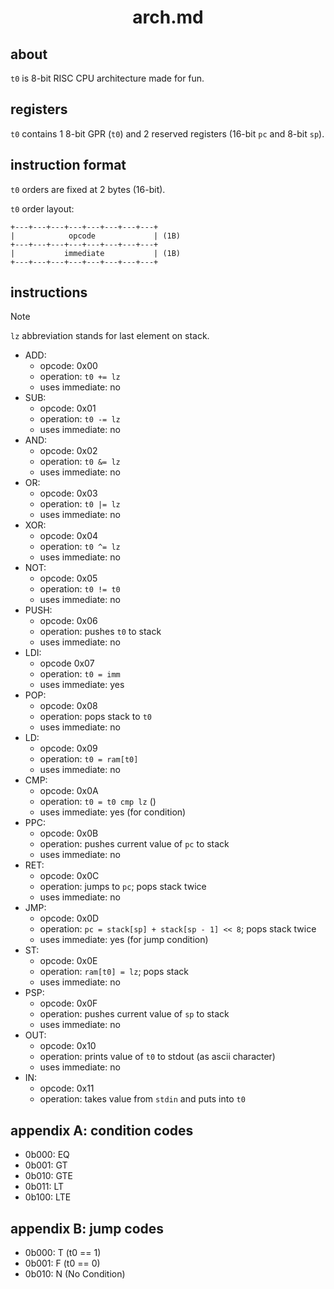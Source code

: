 <div align=center>
    <h1>arch.md</h1>
</div>

## about

`t0` is 8-bit RISC CPU architecture made for fun.

## registers

`t0` contains 1 8-bit GPR (`t0`) and 2 reserved registers (16-bit `pc` and 8-bit `sp`).

## instruction format

`t0` orders are fixed at 2 bytes (16-bit).

`t0` order layout:

```
+---+---+---+---+---+---+---+---+
|            opcode             | (1B)
+---+---+---+---+---+---+---+---+
|           immediate           | (1B)
+---+---+---+---+---+---+---+---+
```

## instructions

> [!NOTE]
> `lz` abbreviation stands for last element on stack.

- ADD:
    - opcode: 0x00
    - operation: `t0 += lz`
    - uses immediate: no
- SUB:
    - opcode: 0x01
    - operation: `t0 -= lz`
    - uses immediate: no
- AND:
    - opcode: 0x02
    - operation: `t0 &= lz`
    - uses immediate: no
- OR:
    - opcode: 0x03
    - operation: `t0 |= lz`
    - uses immediate: no
- XOR:
    - opcode: 0x04
    - operation: `t0 ^= lz`
    - uses immediate: no
- NOT:
    - opcode: 0x05
    - operation: `t0 != t0`
    - uses immediate: no
- PUSH:
    - opcode: 0x06
    - operation: pushes `t0` to stack
    - uses immediate: no
- LDI:
    - opcode 0x07
    - operation: `t0 = imm`
    - uses immediate: yes
- POP:
    - opcode: 0x08
    - operation: pops stack to `t0`
    - uses immediate: no
- LD:
    - opcode: 0x09
    - operation: `t0 = ram[t0]`
    - uses immediate: no
- CMP:
    - opcode: 0x0A
    - operation: `t0 = t0 cmp lz` ()
    - uses immediate: yes (for condition)
- PPC:
    - opcode: 0x0B
    - operation: pushes current value of `pc` to stack
    - uses immediate: no
- RET:
    - opcode: 0x0C
    - operation: jumps to `pc`; pops stack twice
    - uses immediate: no
- JMP:
    - opcode: 0x0D
    - operation: `pc = stack[sp] + stack[sp - 1] << 8`; pops stack twice
    - uses immediate: yes (for jump condition)
- ST:
    - opcode: 0x0E
    - operation: `ram[t0] = lz`; pops stack
    - uses immediate: no
- PSP:
    - opcode: 0x0F
    - operation: pushes current value of `sp` to stack
    - uses immediate: no
- OUT:
    - opcode: 0x10
    - operation: prints value of `t0` to stdout (as ascii character)
    - uses immediate: no
- IN:
    - opcode: 0x11
    - operation: takes value from `stdin` and puts into `t0`

## appendix A: condition codes

- 0b000: EQ
- 0b001: GT
- 0b010: GTE
- 0b011: LT
- 0b100: LTE

## appendix B: jump codes

- 0b000: T (t0 == 1)
- 0b001: F (t0 == 0)
- 0b010: N (No Condition)
